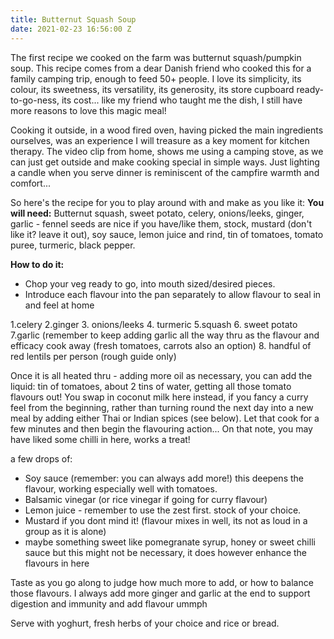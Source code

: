 ```yaml
---
title: Butternut Squash Soup
date: 2021-02-23 16:56:00 Z
---
```


The first recipe we cooked on the farm was butternut squash/pumpkin soup.  This recipe comes from a dear Danish friend who cooked this for a family camping trip, enough to feed 50+ people.  I love its simplicity, its colour, its sweetness, its versatility, its generosity, its store cupboard ready-to-go-ness, its cost... like my friend who taught me the dish, I still have more reasons to love this magic meal!  

Cooking it outside, in a wood fired oven, having picked the main ingredients ourselves, was an experience I will treasure as a key moment for kitchen therapy.  The video clip from home, shows me using a camping stove, as we can just get outside and make cooking special in simple ways.  Just lighting a candle when you serve dinner is reminiscent of the campfire warmth and comfort... 

So here's the recipe for you to play around with and make as you like it:
**You will need:**
Butternut squash, sweet potato, celery, onions/leeks, ginger, garlic - fennel seeds are nice if you have/like them, stock, mustard (don't like it? leave it out), soy sauce, lemon juice and rind, tin of tomatoes, tomato puree, turmeric, black pepper.

**How to do it:**
* Chop your veg ready to go, into mouth sized/desired pieces.
* Introduce each flavour into the pan separately to allow flavour to seal in and feel at home

1.celery 2.ginger 3. onions/leeks 4. turmeric 5.squash 6. sweet potato 7.garlic (remember to keep adding garlic all the way thru as the flavour and efficacy cook away (fresh tomatoes, carrots also an option) 8. handful of red lentils per person (rough guide only)

Once it is all heated thru - adding more oil as necessary, you can add the liquid: tin of tomatoes, about 2 tins of water, getting all those tomato flavours out! You swap in coconut milk here instead, if you fancy a curry feel from the beginning, rather than turning round the next day into a new meal by adding either Thai or Indian spices (see below).  Let that cook for a few minutes and then begin the flavouring action... On that note, you may have liked some chilli in here, works a treat!

a few drops of:
* Soy sauce (remember: you can always add more!) this deepens the flavour, working especially well with tomatoes.
* Balsamic vinegar (or rice vinegar if going for curry flavour)
* Lemon juice - remember to use the zest first.
stock of your choice.
* Mustard if you dont mind it! (flavour mixes in well, its not as loud in a group as it is alone)
* maybe something sweet like pomegranate syrup, honey or sweet chilli sauce but this might not be necessary, it does however enhance the flavours in here 

Taste as you go along to judge how much more to add, or how to balance those flavours.  I always add more ginger and garlic at the end to support digestion and immunity and add flavour ummph

Serve with yoghurt, fresh herbs of your choice and rice or bread.
